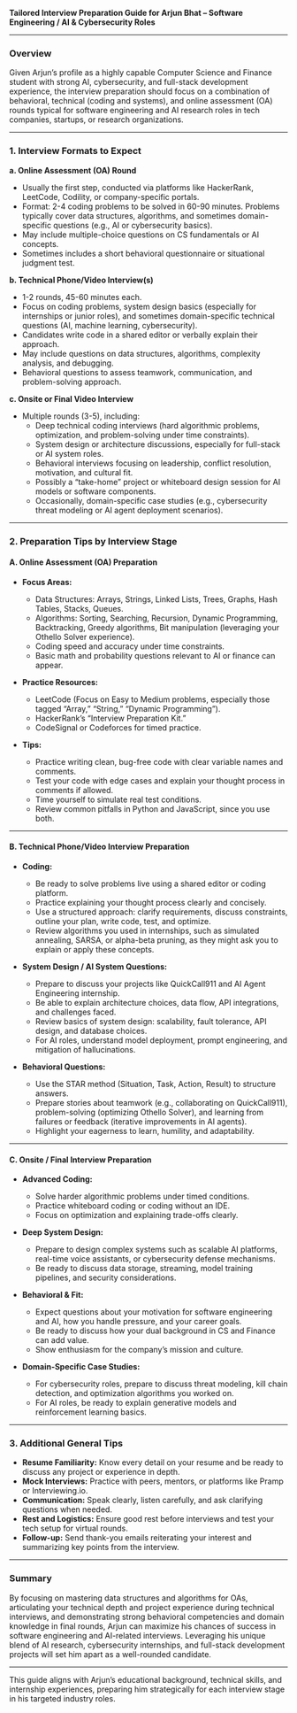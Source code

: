 **Tailored Interview Preparation Guide for Arjun Bhat – Software Engineering / AI & Cybersecurity Roles**

---

### Overview

Given Arjun’s profile as a highly capable Computer Science and Finance student with strong AI, cybersecurity, and full-stack development experience, the interview preparation should focus on a combination of behavioral, technical (coding and systems), and online assessment (OA) rounds typical for software engineering and AI research roles in tech companies, startups, or research organizations.

---

### 1. Interview Formats to Expect

**a. Online Assessment (OA) Round**  
- Usually the first step, conducted via platforms like HackerRank, LeetCode, Codility, or company-specific portals.  
- Format: 2-4 coding problems to be solved in 60-90 minutes. Problems typically cover data structures, algorithms, and sometimes domain-specific questions (e.g., AI or cybersecurity basics).  
- May include multiple-choice questions on CS fundamentals or AI concepts.  
- Sometimes includes a short behavioral questionnaire or situational judgment test.

**b. Technical Phone/Video Interview(s)**  
- 1-2 rounds, 45-60 minutes each.  
- Focus on coding problems, system design basics (especially for internships or junior roles), and sometimes domain-specific technical questions (AI, machine learning, cybersecurity).  
- Candidates write code in a shared editor or verbally explain their approach.  
- May include questions on data structures, algorithms, complexity analysis, and debugging.  
- Behavioral questions to assess teamwork, communication, and problem-solving approach.

**c. Onsite or Final Video Interview**  
- Multiple rounds (3-5), including:  
  - Deep technical coding interviews (hard algorithmic problems, optimization, and problem-solving under time constraints).  
  - System design or architecture discussions, especially for full-stack or AI system roles.  
  - Behavioral interviews focusing on leadership, conflict resolution, motivation, and cultural fit.  
  - Possibly a “take-home” project or whiteboard design session for AI models or software components.  
  - Occasionally, domain-specific case studies (e.g., cybersecurity threat modeling or AI agent deployment scenarios).

---

### 2. Preparation Tips by Interview Stage

#### A. Online Assessment (OA) Preparation

- **Focus Areas:**  
  - Data Structures: Arrays, Strings, Linked Lists, Trees, Graphs, Hash Tables, Stacks, Queues.  
  - Algorithms: Sorting, Searching, Recursion, Dynamic Programming, Backtracking, Greedy algorithms, Bit manipulation (leveraging your Othello Solver experience).  
  - Coding speed and accuracy under time constraints.  
  - Basic math and probability questions relevant to AI or finance can appear.  

- **Practice Resources:**  
  - LeetCode (Focus on Easy to Medium problems, especially those tagged “Array,” “String,” “Dynamic Programming”).  
  - HackerRank’s “Interview Preparation Kit.”  
  - CodeSignal or Codeforces for timed practice.  

- **Tips:**  
  - Practice writing clean, bug-free code with clear variable names and comments.  
  - Test your code with edge cases and explain your thought process in comments if allowed.  
  - Time yourself to simulate real test conditions.  
  - Review common pitfalls in Python and JavaScript, since you use both.  

---

#### B. Technical Phone/Video Interview Preparation

- **Coding:**  
  - Be ready to solve problems live using a shared editor or coding platform.  
  - Practice explaining your thought process clearly and concisely.  
  - Use a structured approach: clarify requirements, discuss constraints, outline your plan, write code, test, and optimize.  
  - Review algorithms you used in internships, such as simulated annealing, SARSA, or alpha-beta pruning, as they might ask you to explain or apply these concepts.  

- **System Design / AI System Questions:**  
  - Prepare to discuss your projects like QuickCall911 and AI Agent Engineering internship.  
  - Be able to explain architecture choices, data flow, API integrations, and challenges faced.  
  - Review basics of system design: scalability, fault tolerance, API design, and database choices.  
  - For AI roles, understand model deployment, prompt engineering, and mitigation of hallucinations.  

- **Behavioral Questions:**  
  - Use the STAR method (Situation, Task, Action, Result) to structure answers.  
  - Prepare stories about teamwork (e.g., collaborating on QuickCall911), problem-solving (optimizing Othello Solver), and learning from failures or feedback (iterative improvements in AI agents).  
  - Highlight your eagerness to learn, humility, and adaptability.  

---

#### C. Onsite / Final Interview Preparation

- **Advanced Coding:**  
  - Solve harder algorithmic problems under timed conditions.  
  - Practice whiteboard coding or coding without an IDE.  
  - Focus on optimization and explaining trade-offs clearly.  

- **Deep System Design:**  
  - Prepare to design complex systems such as scalable AI platforms, real-time voice assistants, or cybersecurity defense mechanisms.  
  - Be ready to discuss data storage, streaming, model training pipelines, and security considerations.  

- **Behavioral & Fit:**  
  - Expect questions about your motivation for software engineering and AI, how you handle pressure, and your career goals.  
  - Be ready to discuss how your dual background in CS and Finance can add value.  
  - Show enthusiasm for the company’s mission and culture.  

- **Domain-Specific Case Studies:**  
  - For cybersecurity roles, prepare to discuss threat modeling, kill chain detection, and optimization algorithms you worked on.  
  - For AI roles, be ready to explain generative models and reinforcement learning basics.  

---

### 3. Additional General Tips

- **Resume Familiarity:** Know every detail on your resume and be ready to discuss any project or experience in depth.  
- **Mock Interviews:** Practice with peers, mentors, or platforms like Pramp or Interviewing.io.  
- **Communication:** Speak clearly, listen carefully, and ask clarifying questions when needed.  
- **Rest and Logistics:** Ensure good rest before interviews and test your tech setup for virtual rounds.  
- **Follow-up:** Send thank-you emails reiterating your interest and summarizing key points from the interview.  

---

### Summary

By focusing on mastering data structures and algorithms for OAs, articulating your technical depth and project experience during technical interviews, and demonstrating strong behavioral competencies and domain knowledge in final rounds, Arjun can maximize his chances of success in software engineering and AI-related interviews. Leveraging his unique blend of AI research, cybersecurity internships, and full-stack development projects will set him apart as a well-rounded candidate.

---

This guide aligns with Arjun’s educational background, technical skills, and internship experiences, preparing him strategically for each interview stage in his targeted industry roles.